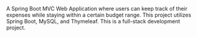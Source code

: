 A Spring Boot MVC Web Application where users can keep track of their expenses while staying within a certain budget range. 
This project utilizes Spring Boot, MySQL, and Thymeleaf. This is a full-stack development project. 
